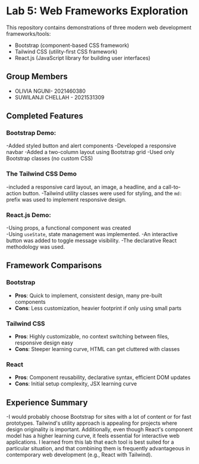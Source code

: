 # Lab 5: Web Frameworks Exploration

This repository contains demonstrations of three modern web development frameworks/tools:
- Bootstrap (component-based CSS framework)
- Tailwind CSS (utility-first CSS framework)
- React.js (JavaScript library for building user interfaces)

## Group Members
- OLIVIA NGUNI- 2021460380
- SUWILANJI CHELLAH - 2021531309

## Completed Features

### Bootstrap Demo: 
-Added styled button and alert components
-Developed a responsive navbar 
-Added a two-column layout using Bootstrap grid 
-Used only Bootstrap classes (no custom CSS)  

### The Tailwind CSS Demo 
-included a responsive card layout, an image, a headline, and a call-to-action button. 
-Tailwind utility classes were used for styling, and the `md:` prefix was used to implement responsive design.  

### React.js Demo:
-Using props, a functional component was created  
-Using `useState`, state management was implemented. 
-An interactive button was added to toggle message visibility.
-The declarative React methodology was used.  

## Framework Comparisons

### Bootstrap
- **Pros**: Quick to implement, consistent design, many pre-built components
- **Cons**: Less customization, heavier footprint if only using small parts

### Tailwind CSS
- **Pros**: Highly customizable, no context switching between files, responsive design easy
- **Cons**: Steeper learning curve, HTML can get cluttered with classes

### React
- **Pros**: Component reusability, declarative syntax, efficient DOM updates
- **Cons**: Initial setup complexity, JSX learning curve

## Experience Summary

-I would probably choose Bootstrap for sites with a lot of content or for fast prototypes. Tailwind's utility approach is appealing for projects where design originality is important. Additionally, even though React's component model has a higher learning curve, it feels essential for interactive web applications. I learned from this lab that each tool is best suited for a particular situation, and that combining them is frequently advantageous in contemporary web development (e.g., React with Tailwind).
